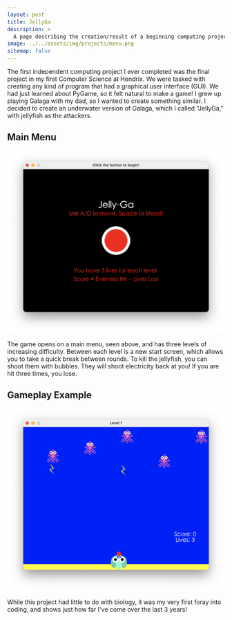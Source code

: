 ```yaml
---
layout: post
title: JellyGa
description: >
  A page describing the creation/result of a beginning computing project.
image: ../../assets/img/projects/menu.png
sitemap: false
---
```


The first independent computing project I ever completed was the final project in my first Computer Science 
at Hendrix. We were tasked with creating any kind of program that had a graphical user interface (GUI). We had just learned 
about PyGame, so it felt natural to make a game! I grew up playing Galaga with my dad, so I wanted to create something similar.
I decided to create an underwater version of Galaga, which I called "JellyGa," with jellyfish as the attackers. 

## Main Menu
![image](../../assets/img/projects/menu.png)

The game opens on a main menu, seen above, and has three levels of increasing difficulty. Between each level is a new start screen,
which allows you to take a quick break between rounds. To kill the jellyfish, you can shoot them with bubbles. They will
shoot electricity back at you! If you are hit three times, you lose. 

## Gameplay Example
![image2](../../assets/img/projects/gameplay.png)

While this project had little to do with biology, it was my very first foray into coding, and shows just how far I've come
over the last 3 years!




